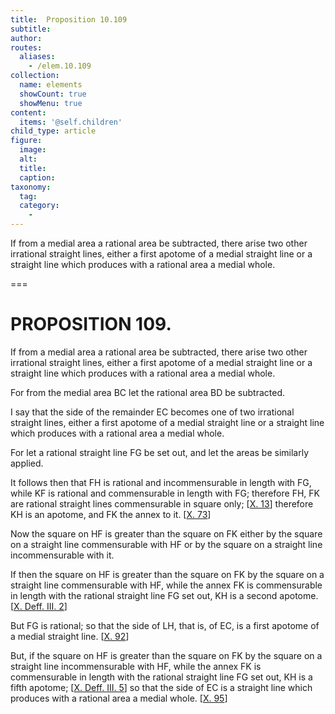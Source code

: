 ```yaml
---
title:  Proposition 10.109
subtitle: 
author:
routes:
  aliases:
    - /elem.10.109
collection:
  name: elements
  showCount: true
  showMenu: true
content:
  items: '@self.children'
child_type: article
figure:
  image:
  alt:
  title:
  caption:
taxonomy:
  tag:
  category:
    - 
---
```


<p><hi rend="ital">If from a medial area a rational area be subtracted, there arise two other irrational straight lines, either a first apotome of a medial straight line or a straight line which produces with a rational area a medial whole</hi>. </p>

===

<h1>PROPOSITION 109.</h1>
<p><span class="ital">If from a medial area a rational area be subtracted, there arise two other irrational straight lines, either a first apotome of a medial straight line or a straight line which produces with a rational area a medial whole</span>. </p>

<p>For from the medial area <span class="ital">BC</span> let the rational area <span class="ital">BD</span> be subtracted. <pb n="237"/></p>

<p>I say that the <quote>side</quote>
 of the remainder <span class="ital">EC</span> becomes one of two irrational straight lines, either a first apotome of a medial straight line or a straight line which produces with a rational area a medial whole. 
      </p>

<p>For let a rational straight line <span class="ital">FG</span> be set out, and let the areas be similarly applied. </p>

<p>It follows then that <span class="ital">FH</span> is rational and incommensurable in length with <span class="ital">FG</span>, while <span class="ital">KF</span> is rational and commensurable in length with <span class="ital">FG</span>; therefore <span class="ital">FH</span>, <span class="ital">FK</span> are rational straight lines commensurable in square only; [<a href="/elem.10.13">X. 13</a>] therefore <span class="ital">KH</span> is an apotome, and <span class="ital">FK</span> the annex to it. [<a href="/elem.10.73">X. 73</a>] </p>

<p>Now the square on <span class="ital">HF</span> is greater than the square on <span class="ital">FK</span> either by the square on a straight line commensurable with <span class="ital">HF</span> or by the square on a straight line incommensurable with it. </p>

<p>If then the square on <span class="ital">HF</span> is greater than the square on <span class="ital">FK</span> by the square on a straight line commensurable with <span class="ital">HF</span>, while the annex <span class="ital">FK</span> is commensurable in length with the rational straight line <span class="ital">FG</span> set out, <span class="ital">KH</span> is a second apotome. [<a href="/elem.10.def.3.2">X. Deff. III. 2</a>] </p>

<p>But <span class="ital">FG</span> is rational; so that the <quote>side</quote>
 of <span class="ital">LH</span>, that is, of <span class="ital">EC</span>, is a first apotome of a medial straight line. [<a href="/elem.10.92">X. 92</a>] </p>

<p>But, if the square on <span class="ital">HF</span> is greater than the square on <span class="ital">FK</span> by the square on a straight line incommensurable with <span class="ital">HF</span>, while the annex <span class="ital">FK</span> is commensurable in length with the rational straight line <span class="ital">FG</span> set out, <span class="ital">KH</span> is a fifth apotome; [<a href="/elem.10.def.3.5">X. Deff. III. 5</a>] so that the <quote>side</quote>
 of <span class="ital">EC</span> is a straight line which produces with a rational area a medial whole. [<a href="/elem.10.95">X. 95</a>]<pb n="238"/></p>

